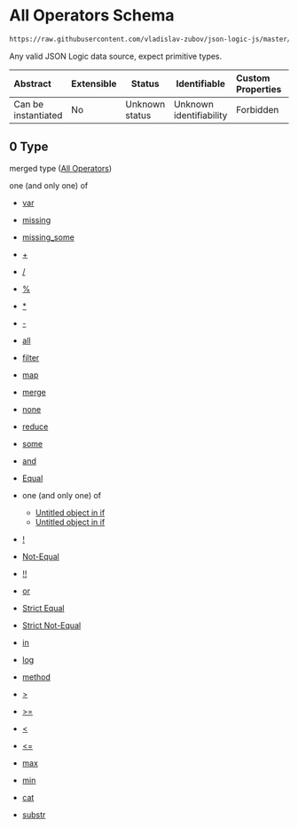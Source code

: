 # All Operators Schema

```txt
https://raw.githubusercontent.com/vladislav-zubov/json-logic-js/master/schemas/common/all-operators.json#/oneOf/0
```

Any valid JSON Logic data source, expect primitive types.


| Abstract            | Extensible | Status         | Identifiable            | Custom Properties | Additional Properties | Access Restrictions | Defined In                                           |
| :------------------ | ---------- | -------------- | ----------------------- | :---------------- | --------------------- | ------------------- | ---------------------------------------------------- |
| Can be instantiated | No         | Unknown status | Unknown identifiability | Forbidden         | Allowed               | none                | [any.json\*](common/any.json "open original schema") |

## 0 Type

merged type ([All Operators](any-oneof-all-operators.md))

one (and only one) of

-   [var](all-operators-oneof-var.md "check type definition")
-   [missing](all-operators-oneof-missing.md "check type definition")
-   [missing_some](all-operators-oneof-missing_some.md "check type definition")
-   [+](all-operators-oneof--4.md "check type definition")
-   [/](all-operators-oneof--5.md "check type definition")
-   [%](all-operators-oneof--2.md "check type definition")
-   [\*](all-operators-oneof--3.md "check type definition")
-   [-](all-operators-oneof--.md "check type definition")
-   [all](all-operators-oneof-all.md "check type definition")
-   [filter](var-oneof-filter.md "check type definition")
-   [map](var-oneof-map.md "check type definition")
-   [merge](var-oneof-merge.md "check type definition")
-   [none](all-operators-oneof-none.md "check type definition")
-   [reduce](var-oneof-reduce.md "check type definition")
-   [some](all-operators-oneof-some.md "check type definition")
-   [and](all-operators-oneof-and.md "check type definition")
-   [Equal](all-operators-oneof-equal.md "check type definition")
-   one (and only one) of

    -   [Untitled object in if](if-oneof-0.md "check type definition")
    -   [Untitled object in if](if-oneof-1.md "check type definition")
-   [!](all-operators-oneof-.md "check type definition")
-   [Not-Equal](all-operators-oneof-not-equal.md "check type definition")
-   [!!](all-operators-oneof--1.md "check type definition")
-   [or](all-operators-oneof-or.md "check type definition")
-   [Strict Equal](all-operators-oneof-strict-equal.md "check type definition")
-   [Strict Not-Equal](all-operators-oneof-strict-not-equal.md "check type definition")
-   [in](all-operators-oneof-in.md "check type definition")
-   [log](all-operators-oneof-log.md "check type definition")
-   [method](all-operators-oneof-method.md "check type definition")
-   [>](all-operators-oneof--8.md "check type definition")
-   [>=](all-operators-oneof--9.md "check type definition")
-   [&lt;](all-operators-oneof--6.md "check type definition")
-   [&lt;=](all-operators-oneof--7.md "check type definition")
-   [max](all-operators-oneof-max.md "check type definition")
-   [min](all-operators-oneof-min.md "check type definition")
-   [cat](all-operators-oneof-cat.md "check type definition")
-   [substr](all-operators-oneof-substr.md "check type definition")
